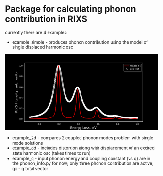 # Package for calculating  phonon contribution in RIXS
currently there are 4 examples:

- example_simple - produces phonon contribution using the model of single displaced harmonic osc

![img](/img/test.png)


- example_2d - compares 2 coupled phonon modes problem with single mode solutions
- example_dd - includes distortion along with displacement of an excited state harmonic osc
               (takes times to run)
- example_q - input phonon energy and coupling constant (vs q) are in the phonon_info.py for now;  only three phonon contribution are active; qx - q total vector
